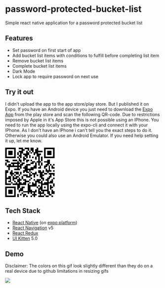 # password-protected-bucket-list

Simple react native application for a password protected bucket list

## Features
- Set password on first start of app
- Add bucket list items with conditions to fulfill before completing list item
- Remove bucket list items
- Complete bucket list items
- Dark Mode
- Lock app to require password on next use

## Try it out

I didn't upload the app to the app store/play store. But I published it on Expo. If you have an Android device you just need to download the [Expo App](https://play.google.com/store/apps/details?id=host.exp.exponent&hl=de) from the play store and scan the following QR-code. Due to restrictions imposed by Apple in it's App Store this is not possible using an IPhone. You need to run the app locally using the expo-cli and connect it with your IPhone. As I don't have an IPhone i can't tell you the exact steps to do it. 
Otherwise you could also use an Android Emulator. If you need help setting it up, let me know. 

![alt text](https://github.com/xydian/password-protected-bucket-list/blob/master/assets/qr%20password%20protected.png "QR Code to app on expo")

## Tech Stack
- [React Native](https://reactnative.dev/) (on [expo platform](https://expo.io))
- [React Navigation](https://reactnavigation.org/) v5
- [React Redux](https://redux.js.org/) 
- [UI Kitten](https://akveo.github.io/react-native-ui-kitten/) 5.0

## Demo

Disclaimer: The colors on this gif look slightly different than they do on a real device due to github limitations in resizing gifs

<img src="https://github.com/xydian/password-protected-bucket-list/blob/master/assets/demo.gif" data-canonical-src="https://github.com/xydian/password-protected-bucket-list/blob/master/assets/demo.gif" height="600" />
